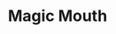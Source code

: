 ---
title: "Magic Mouth"
index: "magic-mouth"
permalink: /spells/magic-mouth/
tags:
  - Spell
  - 2nd Level
  - Illusion
available_for:
  - Bard
  - Wizard
level: "2nd Level"
school: "Illusion"
range: "30 ft"
comp:
  - V
  - S
  - M
material: "a honeycomb and jade dust of at least 10 inches, the spell consumes."
duration: "Until Dispelled"
cast_time: "1 Minute"
ritual: true
description: |
  You plant a message to an object in the range of the spell. The message is verbalized when the trigger conditions are met. Choose an object that you see, and that is not worn or carried by another creature. Then say the message, which should not exceed 25 words but listening can take up to 10 minutes. Finally, establish the circumstances that trigger the spell to deliver your message.

  When these conditions are satisfied, a magical mouth appears on the object and it articulates the message imitating your voice, the same tone used during implantation of the message. If the selected object has a mouth or something that approaches such as the mouth of a statue, the magic mouth come alive at this point, giving the illusion that the words come from the mouth of the object.

  When you cast this spell, you may decide that the spell ends when the message is delivered or it can persist and repeat the message whenever circumstances occur.

  The triggering circumstance can be as general or as detailed as you like, though it must be based on visual or audible conditions that occur within 30 feet of the object. For example, you could instruct the mouth to speak when any creature moves within 30 feet of the object or when a silver bell rings within 30 feet of it.
excerpt: "You plant a message to an object in the range of the spell."
source: "Basic Rules"
---